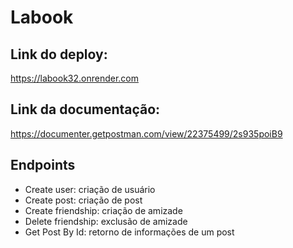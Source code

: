 # Labook

## Link do deploy:
https://labook32.onrender.com

## Link da documentação:
https://documenter.getpostman.com/view/22375499/2s935poiB9

## Endpoints
- Create user: criação de usuário
- Create post: criação de post
- Create friendship: criação de amizade
- Delete friendship: exclusão de amizade
- Get Post By Id: retorno de informações de um post